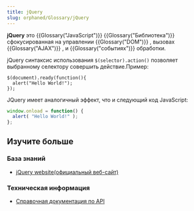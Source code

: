 ```yaml
---
title: jQuery
slug: orphaned/Glossary/jQuery
---
```


**jQuery** это {{Glossary("JavaScript")}} {{Glossary("Библиотека")}} сфокусированная на управлении {{Glossary("DOM")}} , вызовах {{Glossary("AJAX")}} , и {{Glossary("событиях")}} обработки.

jQuery синтаксис использования `$(selector).action()` позволяет выбранному селектору совершить действие.Пример:

```
$(document).ready(function(){
  alert("Hello World!");
});
```

JQuery имеет аналогичный эффект, что и следующий код JavaScript:

```js
window.onload = function() {
  alert( "Hello World!" );
};
```

## Изучите больше

### База знаний

- [jQuery website(официальный веб-сайт)](https://jquery.com/)

### Техническая информация

- [Справочная документация по API](https://api.jquery.com/)[](https://api.jquery.com/)
